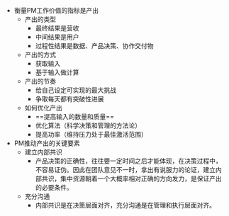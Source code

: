 - 衡量PM工作价值的指标是产出 
	- 产出的类型
		- 最终结果是营收
		- 中间结果是用户
		- 过程性结果是数据、产品决策、协作交付物
	- 产出的方式
		- 获取输入
		- 基于输入做计算
	- 产出的节奏
		- 给自己设定可实现的最大挑战
		- 争取每天都有突破性进展
	- 如何优化产出
		- ==提高输入的数量和质量==
		- 优化算法（科学决策和管理的方法论）
		- 提高功率（维持压力处于最佳激活范围）
- PM推动产出的关键要素
	- 建立内部共识
		- 产品决策的正确性，往往要一定时间之后才能体现，在决策过程中，不容易证伪。因此在团队意见不一时，拿出有说服力的论证，建立内部共识，集中资源朝着一个大概率相对正确的方向发力，是保证产出的必要条件。
	- 充分沟通
		- 内部共识是在决策层面对齐，充分沟通是在管理和执行层面对齐。